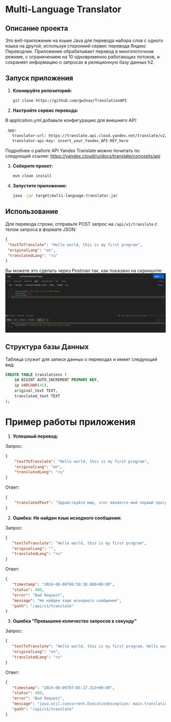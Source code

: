 # Multi-Language Translator

## Описание проекта

Это веб-приложение на языке Java для перевода набора слов с одного языка на другой, используя сторонний сервис перевода Яндекс Переводчик. Приложение обрабатывает перевод в многопоточном режиме, с ограничением на 10 одновременно работающих потоков, и сохраняет информацию о запросах в реляционную базу данных h2.

## Запуск приложения

1. **Клонируйте репозиторий:**

   ```bash
   git clone https://github.com/gw3nax/TranslationAPI
   ```
2. **Настройте сервис перевода:**

В application.yml добавьте конфигурацию для внешнего API:
   ```bash
    app:
      translator-url: https://translate.api.cloud.yandex.net/translate/v2/translate
      translator-api-key: insert_your_Yandex_API-KEY_here
   ```
Подробнее о работе API Yandex Translate можно почитать по следующей ссылке: https://yandex.cloud/ru/docs/translate/concepts/api

3. **Соберите проект:**
   ```bash
   mvn clean install
   ```
4. **Запустите приложение:**
   ```bash
   java -jar target/multi-language-translator.jar
   ```
## Использование
   Для перевода строки, отправьте POST запрос на ```/api/v1/translate``` с телом запроса в формате JSON:
   ```json
{
    "textToTranslate": "Hello world, this is my first program",
    "originalLang": "en",
    "translatedLang": "ru"
}   
```
Вы можете это сделать через Postman так, как показано на скриншоте:
![img.png](img.png)

## Структура базы Данных

Таблица служит для записи данных о переводах и имеет следующий вид:
```sql
CREATE TABLE translations (
    id BIGINT AUTO_INCREMENT PRIMARY KEY,
    ip VARCHAR(45),
    original_text TEXT,
    translated_text TEXT
);
```



# Пример работы приложения
1. **Успешный перевод:**  

Запрос:
```json
{
    "textToTranslate": "Hello world, this is my first program",
    "originalLang": "en",
    "translatedLang": "ru"
}   
```
Ответ:
```json
{
    "translatedText": "Здравствуйте мир, этот является мой первый программа"
}
```
2. **Ошибка: Не найден язык исходного сообщения:**

Запрос:
```json
{
   "textToTranslate": "Hello world, this is my first program",
   "originalLang": "",
   "translatedLang": "ru"
}   
```
Ответ:
```json
{
   "timestamp": "2024-08-06T06:59:30.880+00:00",
   "status": 400,
   "error": "Bad Request",
   "message": "Не найден язык исходного сообщения",
   "path": "/api/v1/translate"
}
```
3. **Ошибка "Превышено количество запросов в секунду"**

Запрос:
```json
{
   "textToTranslate": "Hello world, this is my first program. Hello world, this is my first program. Hello world, this is my first program. Hello world, this is my first program. Hello world, this is my first program. Hello world, this is my first program. Hello world, this is my first program. Hello world, this is my first program. Hello world, this is my first program. ",
   "originalLang": "en",
   "translatedLang": "ru"
}   
```
Ответ:
```json
{
   "timestamp": "2024-08-06T07:03:17.313+00:00",
   "status": 400,
   "error": "Bad Request",
   "message": "java.util.concurrent.ExecutionException: main.translationapi.exception.TooManyRequestsException: Клиент превысил лимит запросов.\n",
   "path": "/api/v1/translate"
}
```
